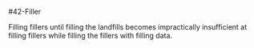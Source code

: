 #42-Filler

Filling fillers until filling the landfills becomes impractically insufficient at filling fillers while filling the fillers with filling data.
